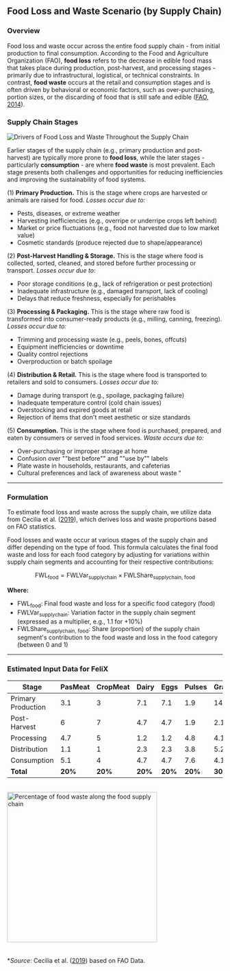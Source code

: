 ## Food Loss and Waste Scenario (by Supply Chain)

### Overview
Food loss and waste occur across the entire food supply chain - from initial production to final consumption. According to the Food and Agriculture Organization (FAO), **food loss** refers to the decrease in edible food mass that takes place during production, post-harvest, and processing stages - primarily due to infrastructural, logistical, or technical constraints. In contrast, **food waste** occurs at the retail and consumption stages and is often driven by behavioral or economic factors, such as over-purchasing, portion sizes, or the discarding of food that is still safe and edible ([FAO, 2014](http://www.fao.org/platform-food-loss-waste)).

### Supply Chain Stages
![Drivers of Food Loss and Waste Throughout the Supply Chain](https://champions123.org/sites/default/files/inline-images/drivers-of-food-loss-and-waste-throughout-the-supply-chain.png)

Earlier stages of the supply chain (e.g., primary production and post-harvest) are typically more prone to **food loss**, while the later stages - particularly **consumption** - are where **food waste** is most prevalent. Each stage presents both challenges and opportunities for reducing inefficiencies and improving the sustainability of food systems.


(1) **Primary Production.** This is the stage where crops are harvested or animals are raised for food. *Losses occur due to:*  
- Pests, diseases, or extreme weather  
- Harvesting inefficiencies (e.g., overripe or underripe crops left behind)  
- Market or price fluctuations (e.g., food not harvested due to low market value)  
- Cosmetic standards (produce rejected due to shape/appearance)  


(2) **Post-Harvest Handling & Storage.** This is the stage where food is collected, sorted, cleaned, and stored before further processing or transport. *Losses occur due to:*  
- Poor storage conditions (e.g., lack of refrigeration or pest protection)  
- Inadequate infrastructure (e.g., damaged transport, lack of cooling)  
- Delays that reduce freshness, especially for perishables  

(3) **Processing & Packaging.** This is the stage where raw food is transformed into consumer-ready products (e.g., milling, canning, freezing). *Losses occur due to:*  
- Trimming and processing waste (e.g., peels, bones, offcuts)  
- Equipment inefficiencies or downtime  
- Quality control rejections  
- Overproduction or batch spoilage  

(4) **Distribution & Retail.** This is the stage where food is transported to retailers and sold to consumers. *Losses occur due to:*  
- Damage during transport (e.g., spoilage, packaging failure)  
- Inadequate temperature control (cold chain issues)  
- Overstocking and expired goods at retail  
- Rejection of items that don't meet aesthetic or size standards  


(5) **Consumption.** This is the stage where food is purchased, prepared, and eaten by consumers or served in food services. *Waste occurs due to:*  
- Over-purchasing or improper storage at home  
- Confusion over ""best before"" and ""use by"" labels  
- Plate waste in households, restaurants, and cafeterias  
- Cultural preferences and lack of awareness about waste "

---

### Formulation
To estimate food loss and waste across the supply chain, we utilize data from Cecilia et al. ([2019](https://link.springer.com/chapter/10.1007/978-3-030-10961-5_11])), which derives loss and waste proportions based on FAO statistics.

Food losses and waste occur at various stages of the supply chain and differ depending on the type of food. This formula calculates the final food waste and loss for each food category by adjusting for variations within supply chain segments and accounting for their respective contributions:


$$
\text{FWL}_{\text{food}} = \text{FWLVar}_{\text{supplychain}} \times \text{FWLShare}_{\text{supplychain, food}}
$$

**Where:**

- $\text{FWL}_{\text{food}}$: Final food waste and loss for a specific food category (food)  
- $\text{FWLVar}_{\text{supplychain}}$: Variation factor in the supply chain segment (expressed as a multiplier, e.g., 1.1 for +10%)  
- $\text{FWLShare}_{\text{supplychain, food}}$: Share (proportion) of the supply chain segment's contribution to the food waste and loss in the food category (between 0 and 1)  



---



### Estimated Input Data for FeliX

| Stage             | PasMeat | CropMeat | Dairy | Eggs | Pulses | Grains | VegFruits | OtherCrops |
|-------------------|---------|----------|-------|------|--------|--------|-----------|------------|
| Primary Production | 3.1     | 3        | 7.1   | 7.1  | 1.9    | 14.5   | 9         | 1.9        |
| Post-Harvest      | 6       | 7        | 4.7   | 4.7  | 1.9    | 2.1    | 6         | 1.9        |
| Processing        | 4.7     | 5        | 1.2   | 1.2  | 4.8    | 4.1    | 9         | 4.6        |
| Distribution      | 1.1     | 1        | 2.3   | 2.3  | 3.8    | 5.2    | 7         | 4.2        |
| Consumption       | 5.1     | 4        | 4.7   | 4.7  | 7.6    | 4.1    | 14        | 7.4        |
| **Total**         | **20%**  | **20%**   | **20%**|**20%**| **20%** | **30%** | **45%**    | **20%**     |

<br>

<img src="https://www.researchgate.net/profile/Ja-Cecilia/publication/332416505/figure/fig1/AS:751882171609088@1556274087304/Percentage-of-food-waste-along-the-food-supply-chain-Source-FAO.png" alt="Percentage of food waste along the food supply chain" style="margin: 0 20px 20px 0; width: 350px;" />

**Source*:  Cecilia et al. ([2019](https://link.springer.com/chapter/10.1007/978-3-030-10961-5_11])) based on FAO Data.

